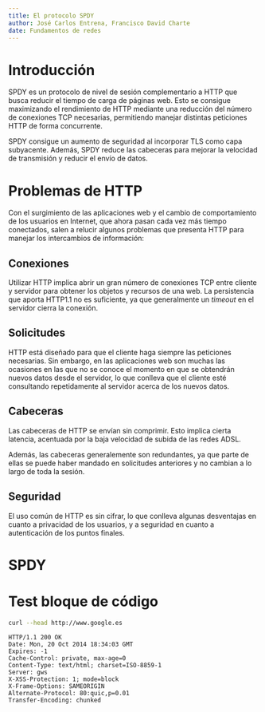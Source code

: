 ```yaml
---
title: El protocolo SPDY
author: José Carlos Entrena, Francisco David Charte
date: Fundamentos de redes
---
```


# Introducción

SPDY es un protocolo de nivel de sesión complementario a HTTP que busca reducir el tiempo de carga de páginas web. Esto se consigue maximizando el rendimiento de HTTP mediante una reducción del número de conexiones TCP necesarias, permitiendo manejar distintas peticiones HTTP de forma concurrente. 

SPDY consigue un aumento de seguridad al incorporar TLS como capa subyacente. Además, SPDY reduce las cabeceras para mejorar la velocidad de transmisión y reducir el envío de datos. 

# Problemas de HTTP
Con el surgimiento de las aplicaciones web y el cambio de comportamiento
de los usuarios en Internet, que ahora pasan cada vez más tiempo conectados,
salen a relucir algunos problemas que presenta HTTP para manejar los 
intercambios de información:

## Conexiones
Utilizar HTTP implica abrir un gran número de conexiones TCP entre
cliente y servidor para obtener los objetos y recursos de una web.
La persistencia que aporta HTTP1.1 no es suficiente, ya que 
generalmente un *timeout* en el servidor cierra la conexión.

## Solicitudes
HTTP está diseñado para que el cliente haga siempre las peticiones
necesarias. Sin embargo, en las aplicaciones web son muchas las 
ocasiones en las que no se conoce el momento en que se obtendrán
nuevos datos desde el servidor, lo que conlleva que el cliente esté
consultando repetidamente al servidor acerca de los nuevos datos.

## Cabeceras
Las cabeceras de HTTP se envían sin comprimir. Esto implica cierta
latencia, acentuada por la baja velocidad de subida de las redes ADSL.

Además, las cabeceras generalemente son 
redundantes, ya que parte de ellas se puede haber mandado en 
solicitudes anteriores y no cambian a lo largo de toda la sesión.

## Seguridad
El uso común de HTTP es sin cifrar, lo que conlleva algunas desventajas 
en cuanto a privacidad de los usuarios, y a seguridad en cuanto a 
autenticación de los puntos finales. 

# SPDY

# Test bloque de código

~~~sh
curl --head http://www.google.es
~~~

~~~
HTTP/1.1 200 OK
Date: Mon, 20 Oct 2014 18:34:03 GMT
Expires: -1
Cache-Control: private, max-age=0
Content-Type: text/html; charset=ISO-8859-1
Server: gws
X-XSS-Protection: 1; mode=block
X-Frame-Options: SAMEORIGIN
Alternate-Protocol: 80:quic,p=0.01
Transfer-Encoding: chunked
~~~

<!-- Compilar con
  pandoc --to latex --latex-engine pdflatex -o documento.pdf documento.md --toc -N --template template.tex
-->
